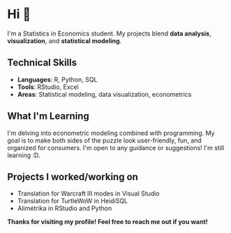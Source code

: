 # Hi 👋

I'm a Statistics in Economics student. My projects blend **data analysis**, **visualization**, and **statistical modeling**.

## Technical Skills
- **Languages**: R, Python, SQL
- **Tools**: RStudio, Excel
- **Areas**: Statistical modeling, data visualization, econometrics

## What I'm Learning
I'm delving into econometric modeling combined with programming. My goal is to make both sides of the puzzle look user-friendly, fun, and organized for consumers.
I'm open to any guidance or suggestions! I'm still learning :D.

## Projects I worked/working on
- Translation for Warcraft III modes in Visual Studio
- Translation for TurtleWoW in HeidiSQL
- Alimétrika in RStudio and Python

**Thanks for visiting my profile! Feel free to reach me out if you want!**
